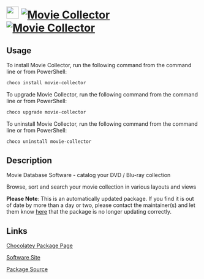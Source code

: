 ﻿# <img src="https://cdn.jsdelivr.net/gh/mkevenaar/chocolatey-packages@137582833587d58d8263c1aa595a78b7c481a13b/icons/movie-collector.png" width="32" height="32"/> [![Movie Collector](https://img.shields.io/chocolatey/v/movie-collector.svg?label=Movie+Collector)](https://community.chocolatey.org/packages/movie-collector) [![Movie Collector](https://img.shields.io/chocolatey/dt/movie-collector.svg)](https://community.chocolatey.org/packages/movie-collector)

## Usage

To install Movie Collector, run the following command from the command line or from PowerShell:

```powershell
choco install movie-collector
```

To upgrade Movie Collector, run the following command from the command line or from PowerShell:

```powershell
choco upgrade movie-collector
```

To uninstall Movie Collector, run the following command from the command line or from PowerShell:

```powershell
choco uninstall movie-collector
```

## Description

Movie Database Software - catalog your DVD / Blu-ray collection

Browse, sort and search your movie collection in various layouts and views

**Please Note**: This is an automatically updated package. If you find it is
out of date by more than a day or two, please contact the maintainer(s) and
let them know [here](https://github.com/mkevenaar/chocolatey-packages/issues) that the package is no longer updating correctly.


## Links

[Chocolatey Package Page](https://community.chocolatey.org/packages/movie-collector)

[Software Site](https://www.collectorz.com/movie/movie-collector)

[Package Source](https://github.com/mkevenaar/chocolatey-packages/tree/master/automatic/movie-collector)

